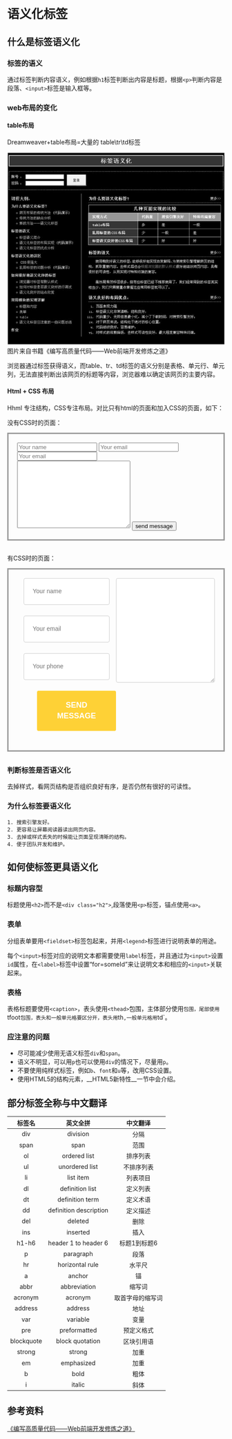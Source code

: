 
<style rel="type/css">
.wrap{
    border: solid #999;
    padding: 20px;
    margin-bottom:30px;
    overflow:hidden;
}
.input-group{
    width: 50%;
    box-sizing: border-box;
    padding-left: 15px;
    padding-right: 15px;
}

.withcss .input-group input, .withcss textarea,.withcss button {
    display: block;
    width: 100%;
    padding: 20px;
    font-size: 14px;
    line-height: 1.4285;
    color: #555;
    background-color: #fff;
    border: 1px solid #ccc;
    border-radius: 4px;
    outline: 0;
    margin-bottom: 25px;
    box-sizing: border-box;
}
.withcss textarea{
    width: 50%;
    padding-left: 15px;
    padding-right: 15px;
    box-sizing: border-box;
}
 .withcss .style-btn {
    color: #fff;
    background-color: #fed136;
    border-color: #fed136;
    text-transform: uppercase;
    font-weight: 700;
    border-radius: 3px;
    font-size: 18px;
    padding: 20px 40px;
    width:40%;
}
.fl{float:left;}
.fr{float:right}
</style>

# 语义化标签

## 什么是标签语义化

### 标签的语义

通过标签判断内容语义，例如根据`h1`标签判断出内容是标题，根据`<p>`判断内容是段落、`<input>`标签是输入框等。

### web布局的变化

#### table布局

Dreamweaver+table布局=大量的 table\tr\td标签

![](./images/semantic.jpg)
图片来自书籍《编写高质量代码——Web前端开发修炼之道》

浏览器通过标签获得语义，而table、tr、td标签的语义分别是表格、单元行、单元列，无法直接判断出该网页的标题等内容，浏览器难以确定该网页的主要内容。

#### Html + CSS 布局

Hhml 专注结构，CSS专注布局。对比只有html的页面和加入CSS的页面，如下：

没有CSS时的页面：

  <div class="login wrap">
    <form action="/getInfo" mathod="get">
        <div class="fr">
            <input type="text" name="yourname" placeholder="Your name">
            <input type="email" name="youremail" placeholder="Your email">
            <input type="tel" name="yourphone" placeholder="Your email">
        </div>
        <textarea name="article" placeholder="ddd" id="" cols="30" rows="10">
        </textarea>
        <button>send message</button>
    </form>
  </div>

有CSS时的页面：

<div class="login wrap withcss">
<div>
    <form action="/getInfo" class="withcss" mathod="get">
        <div class="input-group fl">
            <input type="text" name="yourname" placeholder="Your name">
            <input type="email" name="youremail" placeholder="Your email">
            <input type="tel" name="yourphone" placeholder="Your phone">
        </div>
        <textarea placeholder="Your email" class="fr" name="message"  cols="30" rows="10" >
        </textarea>
    </form>
</div>
    <button class="style-btn fr">send message</button>
</div>


### 判断标签是否语义化

去掉样式，看网页结构是否组织良好有序，是否仍然有很好的可读性。

### 为什么标签要语义化

    1. 搜索引擎友好。
    2. 更容易让屏幕阅读器读出网页内容。
    3. 去掉或样式丢失的时候能让页面呈现清晰的结构。
    4. 便于团队开发和维护。


## 如何使标签更具语义化

### 标题内容型

标题使用`<h2>`而不是`<div class="h2">`,段落使用`<p>`标签，锚点使用`<a>`。

### 表单

分组表单要用`<fieldset>`标签包起来，并用`<legend>`标签进行说明表单的用途。

每个`<input>`标签对应的说明文本都需要使用`label`标签，并且通过为`<input>`设置`id`属性，在`<label>`标签中设置“for=someId”来让说明文本和相应的`<input>`关联起来。

### 表格
 表格标题要使用`<caption>`，表头使用`<thead>`包围，主体部分使用<tbody>`包围，尾部使用`tfoot`包围，表头和一般单元格要区分开，表头用`th`,一般单元格用`td`。

### 应注意的问题

* 尽可能减少使用无语义标签`div`和`span`。
* 语义不明显，可以用`p`也可以使用`div`的情况下，尽量用`p`。
* 不要使用纯样式标签，例如`b`、`font`和`u`等，改用CSS设置。
* 使用HTML5的结构元素，__HTML5新特性__一节中会介绍。

## 部分标签全称与中文翻译

| 标签名 | 英文全拼 | 中文翻译 |
|:-------:|:-------:|:-------:|
|div|division|分隔|
|span|span|范围|
|ol|ordered list | 排序列表 |
|ul|unordered list | 不排序列表 |
|li|list item|列表项目|
|dl|definition list| 定义列表|
|dt|definition term | 定义术语|
|dd|definition description|定义描述|
|del|deleted|删除|
|ins|inserted|插入|
|h1-h6|header 1 to header 6| 标题1到标题6|
|p|paragraph|段落|
|hr|horizontal rule | 水平尺|
|a|anchor|锚|
|abbr|abbreviation|缩写词|
|acronym|acronym|取首字母的缩写词|
|address|address|地址|
|var|variable|变量|
|pre|preformatted|预定义格式|
|blockquote|block quotation| 区块引用语|
|strong|strong|加重|
|em|emphasized|加重|
|b|bold|粗体|
|i|italic|斜体|

## 参考资料

[《编写高质量代码——Web前端开发修炼之道》](https://book.douban.com/subject/4881987/)